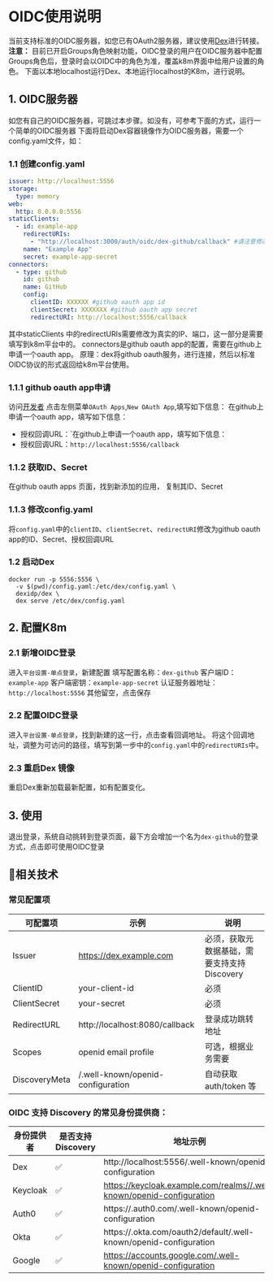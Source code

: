 # OIDC使用说明
当前支持标准的OIDC服务器，如您已有OAuth2服务器，建议使用[Dex](https://github.com/dexidp/dex)进行转接。
**注意：** 目前已开启Groups角色映射功能，OIDC登录的用户在OIDC服务器中配置Groups角色后，登录时会以OIDC中的角色为准，覆盖k8m界面中给用户设置的角色。
下面以本地localhost运行Dex、本地运行localhost的K8m，进行说明。
## 1. OIDC服务器
如您有自己的OIDC服务器，可跳过本步骤。如没有，可参考下面的方式，运行一个简单的OIDC服务器
下面将启动Dex容器镜像作为OIDC服务器，需要一个config.yaml文件，如：
### 1.1 创建config.yaml
```config.yaml
issuer: http://localhost:5556
storage:
  type: memory
web:
  http: 0.0.0.0:5556
staticClients:
  - id: example-app
    redirectURIs:
      - "http://localhost:3000/auth/oidc/dex-github/callback" #请注意修改为真实的IP、端口
    name: "Example App"
    secret: example-app-secret
connectors:
  - type: github
    id: github
    name: GitHub
    config:
      clientID: XXXXXX #github oauth app id
      clientSecret: XXXXXXX #github oauth app secret
      redirectURI: http://localhost:5556/callback
```
其中staticClients 中的redirectURIs需要修改为真实的IP、端口，这一部分是需要填写到k8m平台中的。
connectors是github oauth app的配置，需要在github上申请一个oauth app。
原理：dex将github oauth服务，进行连接，然后以标准OIDC协议的形式返回给k8m平台使用。

### 1.1.1 github oauth app申请
访问[开发者](https://github.com/settings/developers)
点击左侧菜单`OAuth Apps`,`New OAuth App`,填写如下信息：
在github上申请一个oauth app，填写如下信息：
- 授权回调URL：`在github上申请一个oauth app，填写如下信息：
- 授权回调URL：`http://localhost:5556/callback`
  
### 1.1.2 获取ID、Secret
在github oauth apps 页面，找到新添加的应用，
复制其ID、Secret
### 1.1.3 修改config.yaml
将`config.yaml`中的`clientID`、`clientSecret`、`redirectURI`修改为github oauth app的ID、Secret、授权回调URL
### 1.2 启动Dex
```shell
docker run -p 5556:5556 \
  -v $(pwd)/config.yaml:/etc/dex/config.yaml \
  dexidp/dex \
  dex serve /etc/dex/config.yaml
```
## 2. 配置K8m
### 2.1 新增OIDC登录
进入`平台设置-单点登录`，新建配置
填写配置名称：`dex-github`
客户端ID：`example-app`
客户端密钥：`example-app-secret`
认证服务器地址：`http://localhost:5556`
其他留空，点击保存
### 2.2 配置OIDC登录
进入`平台设置-单点登录`，找到新建的这一行，点击查看回调地址。
将这个回调地址，调整为可访问的路径，填写到第一步中的`config.yaml`中的`redirectURIs`中。
### 2.3 重启Dex 镜像
重启Dex重新加载最新配置，如有配置变化。

## 3. 使用
退出登录，系统自动挑转到登录页面，最下方会增加一个名为`dex-github`的登录方式，点击即可使用OIDC登录

## 🚀相关技术
### 常见配置项
| 可配置项 | 示例 | 说明 |
|---------|------|------|
| Issuer | https://dex.example.com | 必须，获取元数据基础，需要支持支持 Discovery |
| ClientID | your-client-id | 必须 |
| ClientSecret | your-secret | 必须 |
| RedirectURL | http://localhost:8080/callback | 登录成功跳转地址 |
| Scopes | openid email profile | 可选，根据业务需要 |
| DiscoveryMeta | /.well-known/openid-configuration | 自动获取 auth/token 等 |

### OIDC 支持 Discovery 的常见身份提供商：

| 身份提供者 | 是否支持 Discovery | 地址示例 |
|-----------|------------------|----------|
| Dex | ✅ | http://localhost:5556/.well-known/openid-configuration |
| Keycloak | ✅ | https://keycloak.example.com/realms//.well-known/openid-configuration |
| Auth0 | ✅ | https://.auth0.com/.well-known/openid-configuration |
| Okta | ✅ | https://.okta.com/oauth2/default/.well-known/openid-configuration |
| Google | ✅ | https://accounts.google.com/.well-known/openid-configuration |
